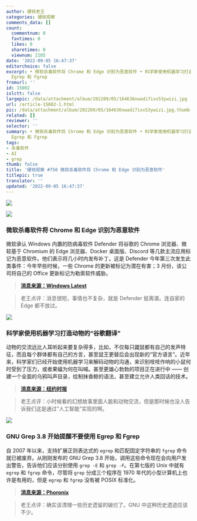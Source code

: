 ```yaml
---
author: 硬核老王
categories: 硬核观察
comments_data: []
count:
  commentnum: 0
  favtimes: 0
  likes: 0
  sharetimes: 0
  viewnum: 2105
date: '2022-09-05 16:47:37'
editorchoice: false
excerpt: • 微软杀毒软件将 Chrome 和 Edge 识别为恶意软件 • 科学家使用机器学习打造动物的“谷歌翻译” • GNU Grep 3.8 开始提醒不要使用
  Egrep 和 Fgrep
fromurl: ''
id: 15002
islctt: false
largepic: /data/attachment/album/202209/05/164636nwadi7ixx53ywizi.jpg
url: /article-15002-1.html
pic: /data/attachment/album/202209/05/164636nwadi7ixx53ywizi.jpg.thumb.jpg
related: []
reviewer: ''
selector: ''
summary: • 微软杀毒软件将 Chrome 和 Edge 识别为恶意软件 • 科学家使用机器学习打造动物的“谷歌翻译” • GNU Grep 3.8 开始提醒不要使用
  Egrep 和 Fgrep
tags:
- 杀毒软件
- AI
- grep
thumb: false
title: '硬核观察 #750 微软杀毒软件将 Chrome 和 Edge 识别为恶意软件'
titlepic: true
translator: ''
updated: '2022-09-05 16:47:37'
---
```


![](/data/attachment/album/202209/05/164636nwadi7ixx53ywizi.jpg)


![](/data/attachment/album/202209/05/164647db7o8ma003xy2i3o.jpg)


### 微软杀毒软件将 Chrome 和 Edge 识别为恶意软件


微软承认 Windows 内置的防病毒软件 Defender 将谷歌的 Chrome 浏览器、微软基于 Chromium 的 Edge 浏览器、Docker 桌面版、Discord 等几款主流应用标记为恶意软件。他们表示将几小时内发布补丁。这是 Defender 今年第三次发生此类事件：今年早些时候，一些 Chrome 的更新被标记为潜在有害；3 月份，该公司将自己的 Office 更新标记为勒索软件威胁。



> 
> **[消息来源：Windows Latest](https://www.windowslatest.com/2022/09/05/microsoft-confirms-behaviorwin32-hive-zy-false-error-bug-in-windows-defender)**
> 
> 
> 



> 
> 老王点评：消息很短，事情也不复杂，就是 Defender 挺离谱。连自家的 Edge 都不放过。
> 
> 
> 


![](/data/attachment/album/202209/05/164702a9xcb9rmeleebb3z.jpg)


### 科学家使用机器学习打造动物的“谷歌翻译”


动物的交流远比人耳听起来要复杂得多，比如，不仅每只鼹鼠都有自己的发声特征，而且每个群体都有自己的方言，甚至鼠王更替后会出现新的“官方语言”。近年来，科学家们已经开始使用机器学习来解码动物的沟通，来识别吱吱作响的小鼠何时受到了压力，或者果蝠为何在叫喊。甚至更雄心勃勃的项目正在进行中 —— 创建一个全面的乌鸦叫声目录，绘制抹香鲸的语法，甚至建立允许人类回话的技术。



> 
> **[消息来源：纽约时报](https://www.nytimes.com/2022/08/30/science/translators-animals-naked-mole-rats.html)**
> 
> 
> 



> 
> 老王点评：小时候看的幻想故事里面人能和动物交流，但是那时候也没人告诉我们这是通过“人工智能”实现的啊。
> 
> 
> 


![](/data/attachment/album/202209/05/164715cdsx8qrfo3kpd38s.jpg)


### GNU Grep 3.8 开始提醒不要使用 Egrep 和 Fgrep


自 2007 年以来，支持扩展正则表达式的 `egrep` 和匹配固定字符串的 `fgrep` 命令就已被废弃。从刚刚发布的 GNU Grep 3.8 开始，调用这些命令现在会向用户发出警告，告诉他们应该分别使用 `grep -E` 和 `grep -F`。在第七版的 Unix 中就有 `egrep` 和 `fgrep` 命令，尽管将 `grep` 分成三个程序在 1970 年代的小型计算机上也许是有用的，但是 `egrep` 和 `fgrep` 没有被 POSIX 标准化。



> 
> **[消息来源：Phoronix](https://www.phoronix.com/news/GNU-Grep-3.8-Stop-egrep-fgrep)**
> 
> 
> 



> 
> 老王点评：确实该清理一些历史遗留的破烂了。GNU 中这种历史遗迹应该不少。
> 
> 
>